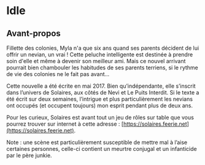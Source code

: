 # Idle

## Avant-propos

Fillette des colonies, Myla n'a que six ans quand ses parents décident de lui offrir un nevian, un vrai ! Cette peluche intelligente est destinée à prendre soin d'elle et même à devenir son meilleur ami. Mais ce nouvel arrivant pourrait bien chambouler les habitudes de ses parents terriens, si le rythme de vie des colonies ne le fait pas avant…

Cette nouvelle a été écrite en mai 2017. Bien qu’indépendante, elle s’inscrit dans l’univers de Solaires, aux côtés de Nevi et Le Puits Interdit. Si le texte a été écrit sur deux semaines, l’intrigue et plus particulièrement les nevians ont occupés (et occupent toujours) mon esprit pendant plus de deux ans.

Pour les curieux, Solaires est avant tout un jeu de rôles sur table que vous pourrez trouver sur internet à cette adresse : [https://solaires.feerie.net](https://solaires.feerie.net).

Note : une scène est particulièrement susceptible de mettre mal à l’aise certaines personnes, celle-ci contient un meurtre conjugal et un infanticide par le père junkie.
